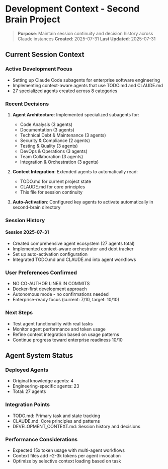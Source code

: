 # Development Context - Second Brain Project

> **Purpose**: Maintain session continuity and decision history across Claude instances
> **Created**: 2025-07-31
> **Last Updated**: 2025-07-31

## Current Session Context

### Active Development Focus
- Setting up Claude Code subagents for enterprise software engineering
- Implementing context-aware agents that use TODO.md and CLAUDE.md
- 27 specialized agents created across 8 categories

### Recent Decisions
1. **Agent Architecture**: Implemented specialized subagents for:
   - Code Analysis (3 agents)
   - Documentation (3 agents)
   - Technical Debt & Maintenance (3 agents)
   - Security & Compliance (2 agents)
   - Testing & Quality (3 agents)
   - DevOps & Operations (3 agents)
   - Team Collaboration (3 agents)
   - Integration & Orchestration (3 agents)

2. **Context Integration**: Extended agents to automatically read:
   - TODO.md for current project state
   - CLAUDE.md for core principles
   - This file for session continuity

3. **Auto-Activation**: Configured key agents to activate automatically in second-brain directory

### Session History

#### Session 2025-07-31
- Created comprehensive agent ecosystem (27 agents total)
- Implemented context-aware orchestrator and debt tracker
- Set up auto-activation configuration
- Integrated TODO.md and CLAUDE.md into agent workflows

### User Preferences Confirmed
- NO CO-AUTHOR LINES IN COMMITS
- Docker-first development approach
- Autonomous mode - no confirmations needed
- Enterprise-ready focus (current: 7/10, target: 10/10)

### Next Steps
- Test agent functionality with real tasks
- Monitor agent performance and token usage
- Refine context integration based on usage patterns
- Continue progress toward enterprise readiness 10/10

## Agent System Status

### Deployed Agents
- Original knowledge agents: 4
- Engineering-specific agents: 23
- Total: 27 agents

### Integration Points
- TODO.md: Primary task and state tracking
- CLAUDE.md: Core principles and patterns
- DEVELOPMENT_CONTEXT.md: Session history and decisions

### Performance Considerations
- Expected 15x token usage with multi-agent workflows
- Context files add ~2-3k tokens per agent invocation
- Optimize by selective context loading based on task
